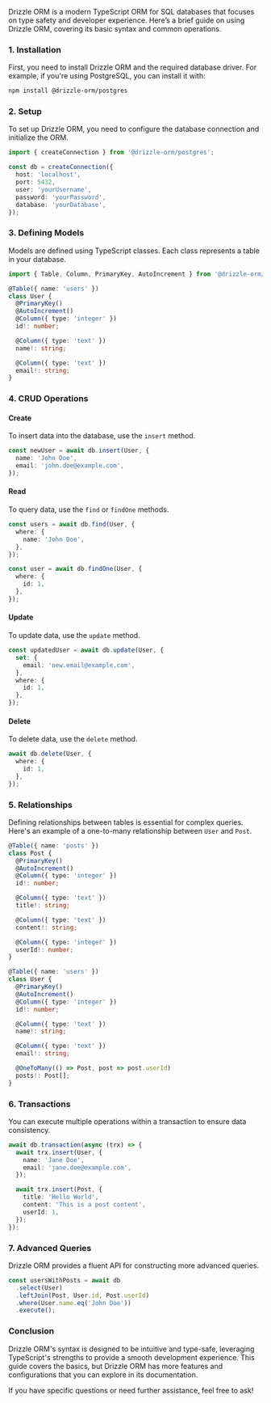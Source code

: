 Drizzle ORM is a modern TypeScript ORM for SQL databases that focuses on type safety and developer experience. Here’s a brief guide on using Drizzle ORM, covering its basic syntax and common operations.

### 1. Installation

First, you need to install Drizzle ORM and the required database driver. For example, if you're using PostgreSQL, you can install it with:

```bash
npm install @drizzle-orm/postgres
```

### 2. Setup

To set up Drizzle ORM, you need to configure the database connection and initialize the ORM.

```typescript
import { createConnection } from '@drizzle-orm/postgres';

const db = createConnection({
  host: 'localhost',
  port: 5432,
  user: 'yourUsername',
  password: 'yourPassword',
  database: 'yourDatabase',
});
```

### 3. Defining Models

Models are defined using TypeScript classes. Each class represents a table in your database.

```typescript
import { Table, Column, PrimaryKey, AutoIncrement } from '@drizzle-orm/core';

@Table({ name: 'users' })
class User {
  @PrimaryKey()
  @AutoIncrement()
  @Column({ type: 'integer' })
  id!: number;

  @Column({ type: 'text' })
  name!: string;

  @Column({ type: 'text' })
  email!: string;
}
```

### 4. CRUD Operations

#### Create

To insert data into the database, use the `insert` method.

```typescript
const newUser = await db.insert(User, {
  name: 'John Doe',
  email: 'john.doe@example.com',
});
```

#### Read

To query data, use the `find` or `findOne` methods.

```typescript
const users = await db.find(User, {
  where: {
    name: 'John Doe',
  },
});

const user = await db.findOne(User, {
  where: {
    id: 1,
  },
});
```

#### Update

To update data, use the `update` method.

```typescript
const updatedUser = await db.update(User, {
  set: {
    email: 'new.email@example.com',
  },
  where: {
    id: 1,
  },
});
```

#### Delete

To delete data, use the `delete` method.

```typescript
await db.delete(User, {
  where: {
    id: 1,
  },
});
```

### 5. Relationships

Defining relationships between tables is essential for complex queries. Here's an example of a one-to-many relationship between `User` and `Post`.

```typescript
@Table({ name: 'posts' })
class Post {
  @PrimaryKey()
  @AutoIncrement()
  @Column({ type: 'integer' })
  id!: number;

  @Column({ type: 'text' })
  title!: string;

  @Column({ type: 'text' })
  content!: string;

  @Column({ type: 'integer' })
  userId!: number;
}

@Table({ name: 'users' })
class User {
  @PrimaryKey()
  @AutoIncrement()
  @Column({ type: 'integer' })
  id!: number;

  @Column({ type: 'text' })
  name!: string;

  @Column({ type: 'text' })
  email!: string;

  @OneToMany(() => Post, post => post.userId)
  posts!: Post[];
}
```

### 6. Transactions

You can execute multiple operations within a transaction to ensure data consistency.

```typescript
await db.transaction(async (trx) => {
  await trx.insert(User, {
    name: 'Jane Doe',
    email: 'jane.doe@example.com',
  });

  await trx.insert(Post, {
    title: 'Hello World',
    content: 'This is a post content',
    userId: 1,
  });
});
```

### 7. Advanced Queries

Drizzle ORM provides a fluent API for constructing more advanced queries.

```typescript
const usersWithPosts = await db
  .select(User)
  .leftJoin(Post, User.id, Post.userId)
  .where(User.name.eq('John Doe'))
  .execute();
```

### Conclusion

Drizzle ORM's syntax is designed to be intuitive and type-safe, leveraging TypeScript's strengths to provide a smooth development experience. This guide covers the basics, but Drizzle ORM has more features and configurations that you can explore in its documentation.

If you have specific questions or need further assistance, feel free to ask!